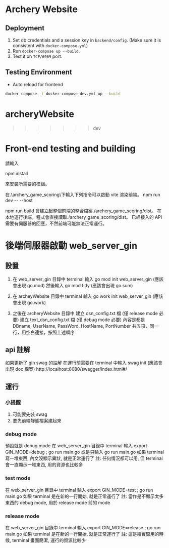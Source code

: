 # Archery Website

## Deployment

1. Set db credentials and a session key in `backend/config`. (Make sure it is consistent with `docker-compose.yml`)
2. Run `docker-compose up --build`.
3. Test it on `TCP/6969` port.


## Testing Environment

- Auto reload for frontend

```bash
docker compose -f docker-compose-dev.yml up --build
```

# archeryWebsite
>>>>>>> dev
# Front-end testing and building

請輸入

npm install

來安裝所需要的模組。

在.\archery_game_scoring\下輸入下列指令可以啟動 vite 渲染前端。
npm run dev -- --host

npm run build 會建立起整個前端的整合檔案./archery_game_scoring/dist。
在本地運行後端，程式會直接讀取./archery_game_scoring/dist。
已經接入的 API 需要有伺服器的回應，不然前端可能無法正常運行。

# 後端伺服器啟動 web_server_gin

## 設置

1. 在 web_server_gin 目錄中
   terminal 輸入 go mod init web_server_gin (應該會出現 go.mod)
   然後輸入 go mod tidy (應該會出現 go.sum)

2. 在 archeyWebsite 目錄中
   terminal 輸入 go work init web_server_gin (應該會出現 go.work)

3. 之後在 archeryWebsite 目錄中
   建立 dsn_config.txt 檔 (僅 release mode 必要)
   建立 text_dsn_config.txt 檔 (僅 debug mode 必要)
   內容是都是 DBname, UserName, PassWord, HostName, PortNumber
   共五項，同一行，用空白連接，按照上述順序

## api 註解

如果更新了 gin swag 的註解
在運行前需要在 terminal 中輸入 swag init (應該會出現 doc 檔案)
http://localhost:8080/swagger/index.html#/

## 運行

### 小提醒

1. 可能要先裝 swag
2. 要先前端靜態檔案建起來

### debug mode

預設就是 debug mode
在 web_server_gin 目錄中
terminal 輸入 export GIN_MODE=debug ; go run main.go
或是只輸入 go run main.go
如果 terminal 寫一堆東西, 內文沒顯示異狀, 就是正常運行了
註: 任何情況都可以用, 但 terminal 會一直顯示一堆東西, 用的資源也比較多

### test mode

在 web_server_gin 目錄中
terminal 輸入 export GIN_MODE=test ; go run main.go
如果 terminal 是在新的一行開始, 就是正常運行了
註: 當作是不顯示太多東西的 debug mode, 用於 release mode 前的 mode

### release mode

在 web_server_gin 目錄中
terminal 輸入 export GIN_MODE=release ; go run main.go
如果 terminal 是在新的一行開始, 就是正常運行了
註: 這是給實際用的時候, terminal 畫面簡潔, 運行的資源比較少

